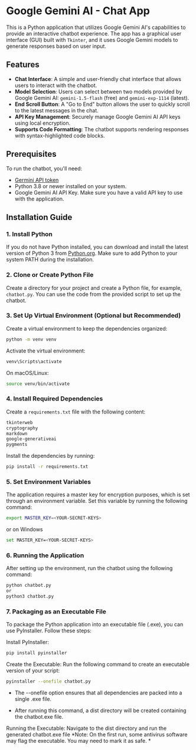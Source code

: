 # Google Gemini AI - Chat App

This is a Python application that utilizes Google Gemini AI's capabilities to provide an interactive chatbot experience. The app has a graphical user interface (GUI) built with `Tkinter`, and it uses Google Gemini models to generate responses based on user input.

## Features

- **Chat Interface**: A simple and user-friendly chat interface that allows users to interact with the chatbot.
- **Model Selection**: Users can select between two models provided by Google Gemini AI: `gemini-1.5-flash` (free) and `gemini-exp-1114` (latest).
- **End Scroll Button**: A "Go to End" button allows the user to quickly scroll to the latest messages in the chat.
- **API Key Management**: Securely manage Google Gemini AI API keys using local encryption.
- **Supports Code Formatting**: The chatbot supports rendering responses with syntax-highlighted code blocks.

## Prerequisites

To run the chatbot, you'll need:
- [Germini API token](https://aistudio.google.com/)
- Python 3.8 or newer installed on your system.
- Google Gemini AI API Key. Make sure you have a valid API key to use with the application.

## Installation Guide

### 1. Install Python

If you do not have Python installed, you can download and install the latest version of Python 3 from [Python.org](https://www.python.org/downloads/). Make sure to add Python to your system PATH during the installation.

### 2. Clone or Create Python File

Create a directory for your project and create a Python file, for example, `chatbot.py`. You can use the code from the provided script to set up the chatbot.

### 3. Set Up Virtual Environment (Optional but Recommended)

Create a virtual environment to keep the dependencies organized:

```bash
python -m venv venv
```

Activate the virtual environment:

```bash
venv\Scripts\activate
```

On macOS/Linux:

```bash
source venv/bin/activate
```

### 4. Install Required Dependencies

Create a ```requirements.txt``` file with the following content:

```bash
tkinterweb
cryptography
markdown
google-generativeai
pygments
```

Install the dependencies by running:

```bash
pip install -r requirements.txt
```

### 5. Set Environment Variables
The application requires a master key for encryption purposes, which is set through an environment variable. Set this variable by running the following command:

```bash
export MASTER_KEY=<YOUR-SECRET-KEYS>
```
or on Windows

```bash
set MASTER_KEY=<YOUR-SECRET-KEYS>
```

### 6. Running the Application

After setting up the environment, run the chatbot using the following command:

```bash
python chatbot.py
or 
python3 chatbot.py
```

### 7. Packaging as an Executable File

To package the Python application into an executable file (.exe), you can use PyInstaller. Follow these steps:

Install PyInstaller:
```bash
pip install pyinstaller
```

Create the Executable:
Run the following command to create an executable version of your script:

```bash
pyinstaller --onefile chatbot.py
```
  - The --onefile option ensures that all dependencies are packed into a single .exe file.

  - After running this command, a dist directory will be created containing the chatbot.exe file.
  
Running the Executable:
Navigate to the dist directory and run the generated chatbot.exe file
*Note: On the first run, some antivirus software may flag the executable. You may need to mark it as safe. *